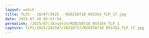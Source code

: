 ```yaml
---
layout: watch
title: TLP1 - 18/07/2025 - M20250718_055354_TLP_1T.jpg
date: 2025-07-18 05:53:54
permalink: /2025/07/18/watch/M20250718_055354_TLP_1
capture: TLP1/2025/202507/20250717/M20250718_055354_TLP_1T.jpg
---
```

